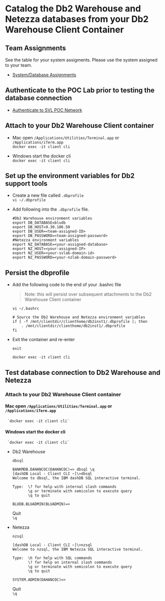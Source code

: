 # Catalog the Db2 Warehouse and Netezza databases from your Db2 Warehouse Client Container

## Team Assignments
See the table for your system assigments.  Please use the system assigned to your team.

* [System/Database Assignments](/SailfishClassOct2017/LabSystems.md)

## Authenticate to the POC Lab prior to testing the database connection
* [Authenticate to SVL POC Network](/SailfishClassOct2017/Docs/06_Login_to_IIAS_SVL.md)

## Attach to your Db2 Warehouse Client container  

* Mac open `/Applications/Utilities/Terminal.app` or `/Applications/iTerm.app`  
  `docker exec -it client cli`  
  
* Windows start the docker cli  
  `docker exec -it client cli`

## Set up the environment variables for Db2 support tools  

* Create a new file called `.dbprofile`  
  `vi ~/.dbprofile`  

* Add following into the `.dbprofile` file.  
  ```
  #Db2 Warehouse environment variables
  export DB_DATABASE=bludb
  export DB_HOST=9.30.106.50
  export DB_USER=<team-assigned-ID>
  export DB_PASSWORD=<team-assigned-password>
  #Netezza environment variables
  export NZ_DATABASE=<your-assigned-database>
  export NZ_HOST=<your-assigned-IP>
  export NZ_USER=<your-svlab-domain-id>
  export NZ_PASSWORD=<your-nzlab-domain-password>
  ```
## Persist the dbprofile 

* Add the following code to the end of your .bashrc file
  > Note: this will persist over subsequent attachments to the Db2 Warehouse Client container

  `vi ~/.bashrc`

  ```
  # Source the Db2 Warehouse and Netezza environment variables
  if [ -f /mnt/clientdir/clienthome/db2inst1/.dbprofile ]; then
      . /mnt/clientdir/clienthome/db2inst1/.dbprofile
  fi
  ```

* Exit the container and re-enter

  `exit`

  `docker exec -it client cli`

## Test database connection to Db2 Warehouse and Netezza 

### Attach to your Db2 Warehouse Client container
   
#### Mac open `/Applications/Utilities/Terminal.app` or `/Applications/iTerm.app`  
     `docker exec -it client cli`  
  
#### Windows start the docker cli  
     `docker exec -it client cli`
   
   * Db2 Warehouse
   
     `dbsql`
   
     ```
     BANKMDB.DAHANCOC(DAHANCOC)=> dbsql \q
     [dashDB Local - Client CLI ~]\>dbsql
     Welcome to dbsql, the IBM dashDB SQL interactive terminal.
       
     Type:  \? for help with internal slash commands
            \g or terminate with semicolon to execute query
            \q to quit
          
     BLUDB.BLUADMIN(BLUADMIN)=>
     ```
     
     Quit  
     `\q`

   * Netezza
   
     `nzsql`
   
     ```
     [dashDB Local - Client CLI ~]\>nzsql
     Welcome to nzsql, the IBM Netezza SQL interactive terminal.
     
     Type:  \h for help with SQL commands
            \? for help on internal slash commands
            \g or terminate with semicolon to execute query
            \q to quit
      
     SYSTEM.ADMIN(DAHANCOC)=>
     ```
     
     Quit  
     `\q`

